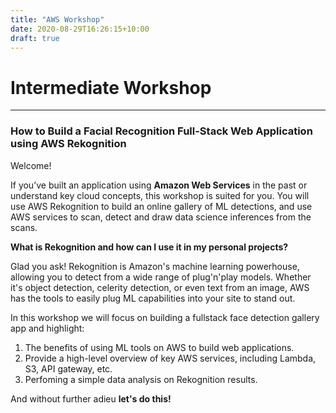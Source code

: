 ```yaml
---
title: "AWS Workshop"
date: 2020-08-29T16:26:15+10:00
draft: true
---
```


# Intermediate Workshop
___

<!-- ![Poster](/images/amplify-workshop/serverlessposter.jpg "sada") -->
### How to Build a Facial Recognition Full-Stack Web Application **using AWS Rekognition**

Welcome!

If you’ve built an application using **Amazon Web Services** in the past or understand key cloud concepts, this workshop is suited for you. You will use AWS Rekognition to build an online gallery of ML detections, and use AWS services to scan, detect and draw data science inferences from the scans.

**What is Rekognition and how can I use it in my personal projects?**

Glad you ask! Rekognition is Amazon's machine learning powerhouse, allowing you to detect from a wide range of plug'n'play models. Whether it's object detection, celerity detection, or even text from an image, AWS has the tools to easily plug ML capabilities into your site to stand out.

In this workshop we will focus on building a fullstack face detection gallery app and highlight:

1. The benefits of using ML tools on AWS to build web applications.
2. Provide a high-level overview of key AWS services, including Lambda, S3, API gateway, etc.
3. Perfoming a simple data analysis on Rekognition results.

And without further adieu **let's do this!**